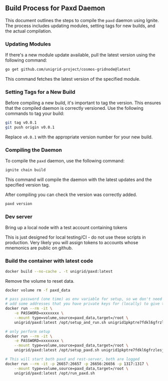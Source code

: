 ## Build Process for Paxd Daemon

This document outlines the steps to compile the `paxd` daemon using Ignite. The process includes updating modules, setting tags for new builds, and the actual compilation.

### Updating Modules

If there's a new module update available, pull the latest version using the following command:

```bash
go get github.com/unigrid-project/cosmos-gridnode@latest
```

This command fetches the latest version of the specified module.

### Setting Tags for a New Build

Before compiling a new build, it's important to tag the version. This ensures that the compiled daemon is correctly versioned. Use the following commands to tag your build:

```bash
git tag v0.0.1
git push origin v0.0.1
```

Replace `v0.0.1` with the appropriate version number for your new build.

### Compiling the Daemon

To compile the `paxd` daemon, use the following command:

```bash
ignite chain build
```

This command will compile the daemon with the latest updates and the specified version tag.

After compiling you can check the version was correctly added.
```bash
paxd version
```

### Dev server

Bring up a local node with a test account containing tokens

This is just designed for local testing/CI - do not use these scripts in production.
Very likely you will assign tokens to accounts whose mnemonics are public on github.

### Build the container with latest code
```sh
docker build --no-cache . -t unigrid/paxd:latest
```
Remove the volume to reset data.
```sh
docker volume rm -f paxd_data

# pass password (one time) as env variable for setup, so we don't need to keep typing it
# add some addresses that you have private keys for (locally) to give them genesis funds
docker run --rm -it \
    -e PASSWORD=xxxxxxxx \
    --mount type=volume,source=paxd_data,target=/root \
    unigrid/paxd:latest /opt/setup_and_run.sh unigrid1pkptre7fdkl6gfrzlesjjvhxhlc3r4gmmk8rs6

# only perform setup
docker run --rm -it \
    -e PASSWORD=xxxxxxxx \
    --mount type=volume,source=paxd_data,target=/root \
    unigrid/paxd:latest /opt/setup_paxd.sh unigrid1pkptre7fdkl6gfrzlesjjvhxhlc3r4gmmk8rs6

# This will start both paxd and rest-server, both are logged
docker run --rm -it -p 26657:26657 -p 26656:26656 -p 1317:1317 \
    --mount type=volume,source=paxd_data,target=/root \
    unigrid/paxd:latest /opt/run_paxd.sh
```
